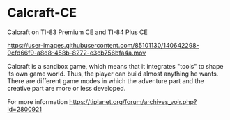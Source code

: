 # Calcraft-CE
Calcraft on TI-83 Premium CE and TI-84 Plus CE

https://user-images.githubusercontent.com/85101130/140642298-0cfd66f9-a8d8-458b-8272-e3cb756bfa4a.mov

Calcraft is a sandbox game, which means that it integrates "tools" to shape its own game world. Thus, the player can build almost anything he wants. There are different game modes in which the adventure part and the creative part are more or less developed.

For more information 
https://tiplanet.org/forum/archives_voir.php?id=2800921
